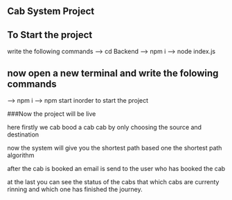 ## Cab System Project

## To Start the project
write the following commands
-->   cd Backend
-->   npm i
-->   node index.js

## now open a new terminal and write the folowing commands
-->   npm i
-->   npm start 
inorder to start the project

###Now the project will be live

here firstly we cab bood a cab cab by only choosing the source and destination 

now the system will give you the shortest path based one the shortest path algorithm

after the cab is booked an email is send to the user who has booked the cab

at the last you can see the status of the cabs that which cabs are currenty rinning and which one has finished the journey.



